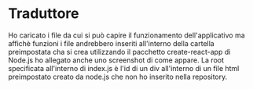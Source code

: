 # Traduttore
Ho caricato i file da cui si può capire il funzionamento dell'applicativo ma affichè funzioni i file andrebbero inseriti all'interno della cartella preimpostata cha si crea utilizzando il pacchetto create-react-app di Node.js ho allegato anche uno screenshot di come appare.
La root specificata all'interno di index.js è l'id di un div all'interno di un file html preimpostato creato da node.js che non ho inserito nella repository.
